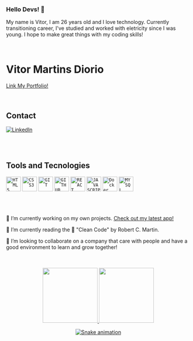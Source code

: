 ### Hello Devs! 👋
My name is Vitor, I am 26 years old and I love technology.
Currently transitioning career, I've studied and worked with eletricity since I was young.
I hope  to make great things with my coding skills! 

<br>

# Vitor Martins Diorio
   <a href="https://vdiorio.github.io/" target="_blank">Link My Portfolio!</a>

<br>

## Contact

<a href="https://www.linkedin.com/in/vitordiorio/"><img alt="LinkedIn" src="https://img.shields.io/badge/LinkedIn-0077B5?style=for-the-badge&logo=linkedin&logoColor=white" /></a>

<br>
<br>


## Tools and Tecnologies
<code><img width="40px" src="https://cdn.jsdelivr.net/gh/devicons/devicon/icons/html5/html5-original-wordmark.svg" title = "HTML5"/></code>
<code><img width="40px" src="https://cdn.jsdelivr.net/gh/devicons/devicon/icons/css3/css3-original-wordmark.svg" title = "CSS3"/></code>
<code><img width="40px" src="https://cdn.jsdelivr.net/gh/devicons/devicon/icons/git/git-original.svg" title = "GIT"/></code>
<code><img width="40px" src="https://img.icons8.com/glyph-neue/344/4a90e2/github.png" title = "GITHUB"/></code>
<code><img width="40px" src="https://cdn.jsdelivr.net/gh/devicons/devicon/icons/react/react-original-wordmark.svg" title = "REACT"/></code>
<code><img width="40px" src="https://cdn.jsdelivr.net/gh/devicons/devicon/icons/javascript/javascript-original.svg" title = "JAVASCRIPT"/></code>
<code><img width="40px" src="https://cdn-icons-png.flaticon.com/512/919/919853.png" title = "Docker"/></code>
<code><img width="40px" src="https://cdn-icons-png.flaticon.com/512/919/919836.png" title = "MYSQL"/></code>

<br>
<br>

🔭 I’m currently working on my own projects. <a href="https://play.google.com/store/apps/details?id=com.vdiorio.EdhCounter&hl=pt_BR&gl=US">Check out my latest app!</a>

🌱 I’m currently reading the 📘 "Clean Code" by Robert C. Martin.

👯 I’m looking to collaborate on a company that care with people and have a good environment to learn and grow together!

<br>
<br>

<div align="center">
<a href="https://github.com/vdiorio">
<img height="150em" src="https://github-readme-stats.vercel.app/api?username=vdiorio&show_icons=true&theme=dracula&include_all_commits=true&count_private=true"/>
<img height="150em" src="https://github-readme-stats.vercel.app/api/top-langs/?username=vdiorio&layout=compact&langs_count=7&theme=dracula"/>
   
![Snake animation](https://github.com/vdiorio/vdiorio/blob/output/github-contribution-grid-snake.svg)
   
</div>
